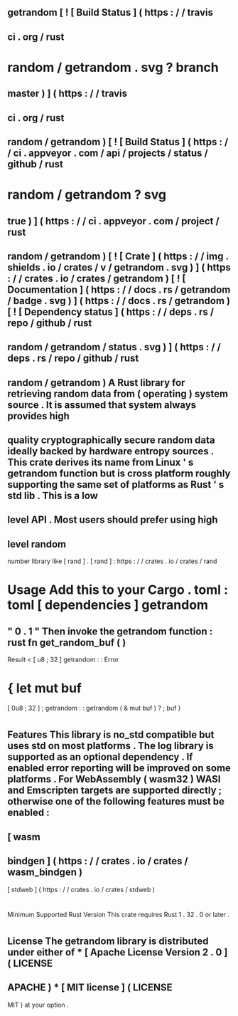 #
getrandom
[
!
[
Build
Status
]
(
https
:
/
/
travis
-
ci
.
org
/
rust
-
random
/
getrandom
.
svg
?
branch
=
master
)
]
(
https
:
/
/
travis
-
ci
.
org
/
rust
-
random
/
getrandom
)
[
!
[
Build
Status
]
(
https
:
/
/
ci
.
appveyor
.
com
/
api
/
projects
/
status
/
github
/
rust
-
random
/
getrandom
?
svg
=
true
)
]
(
https
:
/
/
ci
.
appveyor
.
com
/
project
/
rust
-
random
/
getrandom
)
[
!
[
Crate
]
(
https
:
/
/
img
.
shields
.
io
/
crates
/
v
/
getrandom
.
svg
)
]
(
https
:
/
/
crates
.
io
/
crates
/
getrandom
)
[
!
[
Documentation
]
(
https
:
/
/
docs
.
rs
/
getrandom
/
badge
.
svg
)
]
(
https
:
/
/
docs
.
rs
/
getrandom
)
[
!
[
Dependency
status
]
(
https
:
/
/
deps
.
rs
/
repo
/
github
/
rust
-
random
/
getrandom
/
status
.
svg
)
]
(
https
:
/
/
deps
.
rs
/
repo
/
github
/
rust
-
random
/
getrandom
)
A
Rust
library
for
retrieving
random
data
from
(
operating
)
system
source
.
It
is
assumed
that
system
always
provides
high
-
quality
cryptographically
secure
random
data
ideally
backed
by
hardware
entropy
sources
.
This
crate
derives
its
name
from
Linux
'
s
getrandom
function
but
is
cross
platform
roughly
supporting
the
same
set
of
platforms
as
Rust
'
s
std
lib
.
This
is
a
low
-
level
API
.
Most
users
should
prefer
using
high
-
level
random
-
number
library
like
[
rand
]
.
[
rand
]
:
https
:
/
/
crates
.
io
/
crates
/
rand
#
#
Usage
Add
this
to
your
Cargo
.
toml
:
toml
[
dependencies
]
getrandom
=
"
0
.
1
"
Then
invoke
the
getrandom
function
:
rust
fn
get_random_buf
(
)
-
>
Result
<
[
u8
;
32
]
getrandom
:
:
Error
>
{
let
mut
buf
=
[
0u8
;
32
]
;
getrandom
:
:
getrandom
(
&
mut
buf
)
?
;
buf
}
#
#
Features
This
library
is
no_std
compatible
but
uses
std
on
most
platforms
.
The
log
library
is
supported
as
an
optional
dependency
.
If
enabled
error
reporting
will
be
improved
on
some
platforms
.
For
WebAssembly
(
wasm32
)
WASI
and
Emscripten
targets
are
supported
directly
;
otherwise
one
of
the
following
features
must
be
enabled
:
-
[
wasm
-
bindgen
]
(
https
:
/
/
crates
.
io
/
crates
/
wasm_bindgen
)
-
[
stdweb
]
(
https
:
/
/
crates
.
io
/
crates
/
stdweb
)
#
#
Minimum
Supported
Rust
Version
This
crate
requires
Rust
1
.
32
.
0
or
later
.
#
License
The
getrandom
library
is
distributed
under
either
of
*
[
Apache
License
Version
2
.
0
]
(
LICENSE
-
APACHE
)
*
[
MIT
license
]
(
LICENSE
-
MIT
)
at
your
option
.
